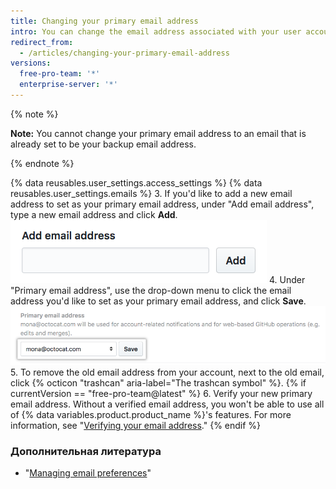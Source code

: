 ```yaml
---
title: Changing your primary email address
intro: You can change the email address associated with your user account at any time.
redirect_from:
  - /articles/changing-your-primary-email-address
versions:
  free-pro-team: '*'
  enterprise-server: '*'
---
```


{% note %}

**Note:** You cannot change your primary email address to an email that is already set to be your backup email address.

{% endnote %}

{% data reusables.user_settings.access_settings %}
{% data reusables.user_settings.emails %}
3. If you'd like to add a new email address to set as your primary email address, under "Add email address", type a new email address and click **Add**. ![Add another email address button](/assets/images/help/settings/add_another_email_address.png)
4. Under "Primary email address", use the drop-down menu to click the email address you'd like to set as your primary email address, and click **Save**. ![Set as primary button](/assets/images/help/settings/set_as_primary_email.png)
5. To remove the old email address from your account, next to the old email, click
{% octicon "trashcan" aria-label="The trashcan symbol" %}.
{% if currentVersion == "free-pro-team@latest" %}
6. Verify your new primary email address. Without a verified email address, you won't be able to use all of
{% data variables.product.product_name %}'s features. For more information, see "[Verifying your email address](/articles/verifying-your-email-address)."
{% endif %}

### Дополнительная литература

- "[Managing email preferences](/articles/managing-email-preferences/)"
